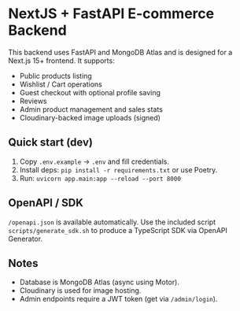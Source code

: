 # NextJS + FastAPI E-commerce Backend

This backend uses FastAPI and MongoDB Atlas and is designed for a Next.js 15+ frontend. It supports:
- Public products listing
- Wishlist / Cart operations
- Guest checkout with optional profile saving
- Reviews
- Admin product management and sales stats
- Cloudinary-backed image uploads (signed)

## Quick start (dev)

1. Copy `.env.example` → `.env` and fill credentials.
2. Install deps: `pip install -r requirements.txt` or use Poetry.
3. Run: `uvicorn app.main:app --reload --port 8000`

## OpenAPI / SDK
`/openapi.json` is available automatically. Use the included script `scripts/generate_sdk.sh` to produce a TypeScript SDK via OpenAPI Generator.

## Notes
- Database is MongoDB Atlas (async using Motor).
- Cloudinary is used for image hosting.
- Admin endpoints require a JWT token (get via `/admin/login`).
